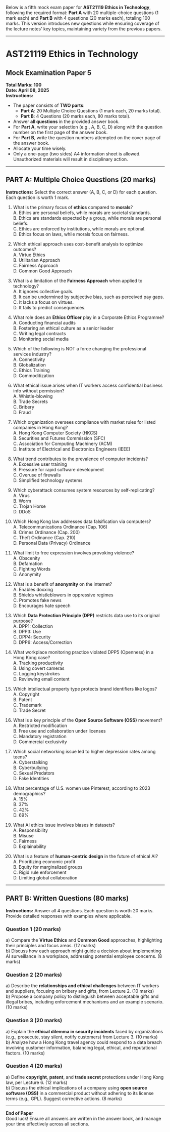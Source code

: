 Below is a fifth mock exam paper for **AST21119 Ethics in Technology**, following the required format: **Part A** with 20 multiple-choice questions (1 mark each) and **Part B** with 4 questions (20 marks each), totaling 100 marks. This version introduces new questions while ensuring coverage of the lecture notes' key topics, maintaining variety from the previous papers.

---

# AST21119 Ethics in Technology  
## Mock Examination Paper 5  
**Total Marks: 100**  
**Date: April 08, 2025**  
**Instructions:**  
- The paper consists of **TWO parts**:  
  - **Part A**: 20 Multiple Choice Questions (1 mark each, 20 marks total).  
  - **Part B**: 4 Questions (20 marks each, 80 marks total).  
- Answer **all questions** in the provided answer book.  
- For **Part A**, write your selection (e.g., A, B, C, D) along with the question number on the first page of the answer book.  
- For **Part B**, write the question numbers attempted on the cover page of the answer book.  
- Allocate your time wisely.  
- Only a one-page (two sides) A4 information sheet is allowed. Unauthorized materials will result in disciplinary action.  

---

## PART A: Multiple Choice Questions (20 marks)  
**Instructions:** Select the correct answer (A, B, C, or D) for each question. Each question is worth 1 mark.

1. What is the primary focus of **ethics** compared to **morals**?  
   A. Ethics are personal beliefs, while morals are societal standards.  
   B. Ethics are standards expected by a group, while morals are personal beliefs.  
   C. Ethics are enforced by institutions, while morals are optional.  
   D. Ethics focus on laws, while morals focus on fairness.  

2. Which ethical approach uses cost-benefit analysis to optimize outcomes?  
   A. Virtue Ethics  
   B. Utilitarian Approach  
   C. Fairness Approach  
   D. Common Good Approach  

3. What is a limitation of the **Fairness Approach** when applied to technology?  
   A. It ignores collective goals.  
   B. It can be undermined by subjective bias, such as perceived pay gaps.  
   C. It lacks a focus on virtues.  
   D. It fails to predict consequences.  

4. What role does an **Ethics Officer** play in a Corporate Ethics Programme?  
   A. Conducting financial audits  
   B. Fostering an ethical culture as a senior leader  
   C. Writing legal contracts  
   D. Monitoring social media  

5. Which of the following is NOT a force changing the professional services industry?  
   A. Connectivity  
   B. Globalization  
   C. Ethics Training  
   D. Commoditization  

6. What ethical issue arises when IT workers access confidential business info without permission?  
   A. Whistle-blowing  
   B. Trade Secrets  
   C. Bribery  
   D. Fraud  

7. Which organization oversees compliance with market rules for listed companies in Hong Kong?  
   A. Hong Kong Computer Society (HKCS)  
   B. Securities and Futures Commission (SFC)  
   C. Association for Computing Machinery (ACM)  
   D. Institute of Electrical and Electronics Engineers (IEEE)  

8. What trend contributes to the prevalence of computer incidents?  
   A. Excessive user training  
   B. Pressure for rapid software development  
   C. Overuse of firewalls  
   D. Simplified technology systems  

9. Which cyberattack consumes system resources by self-replicating?  
   A. Virus  
   B. Worm  
   C. Trojan Horse  
   D. DDoS  

10. Which Hong Kong law addresses data falsification via computers?  
    A. Telecommunications Ordinance (Cap. 106)  
    B. Crimes Ordinance (Cap. 200)  
    C. Theft Ordinance (Cap. 210)  
    D. Personal Data (Privacy) Ordinance  

11. What limit to free expression involves provoking violence?  
    A. Obscenity  
    B. Defamation  
    C. Fighting Words  
    D. Anonymity  

12. What is a benefit of **anonymity** on the internet?  
    A. Enables doxxing  
    B. Shields whistleblowers in oppressive regimes  
    C. Promotes fake news  
    D. Encourages hate speech  

13. Which **Data Protection Principle (DPP)** restricts data use to its original purpose?  
    A. DPP1: Collection  
    B. DPP3: Use  
    C. DPP4: Security  
    D. DPP6: Access/Correction  

14. What workplace monitoring practice violated DPP5 (Openness) in a Hong Kong case?  
    A. Tracking productivity  
    B. Using covert cameras  
    C. Logging keystrokes  
    D. Reviewing email content  

15. Which intellectual property type protects brand identifiers like logos?  
    A. Copyright  
    B. Patent  
    C. Trademark  
    D. Trade Secret  

16. What is a key principle of the **Open Source Software (OSS)** movement?  
    A. Restricted modification  
    B. Free use and collaboration under licenses  
    C. Mandatory registration  
    D. Commercial exclusivity  

17. Which social networking issue led to higher depression rates among teens?  
    A. Cyberstalking  
    B. Cyberbullying  
    C. Sexual Predators  
    D. Fake Identities  

18. What percentage of U.S. women use Pinterest, according to 2023 demographics?  
    A. 15%  
    B. 37%  
    C. 42%  
    D. 69%  

19. What AI ethics issue involves biases in datasets?  
    A. Responsibility  
    B. Misuse  
    C. Fairness  
    D. Explainability  

20. What is a feature of **human-centric design** in the future of ethical AI?  
    A. Prioritizing economic profit  
    B. Equity for marginalized groups  
    C. Rigid rule enforcement  
    D. Limiting global collaboration  

---

## PART B: Written Questions (80 marks)  
**Instructions:** Answer all 4 questions. Each question is worth 20 marks. Provide detailed responses with examples where applicable.

### Question 1 (20 marks)  
a) Compare the **Virtue Ethics** and **Common Good** approaches, highlighting their principles and focus areas. (12 marks)  
b) Discuss how each approach might guide a decision about implementing AI surveillance in a workplace, addressing potential employee concerns. (8 marks)  

### Question 2 (20 marks)  
a) Describe the **relationships and ethical challenges** between IT workers and suppliers, focusing on bribery and gifts, from Lecture 2. (10 marks)  
b) Propose a company policy to distinguish between acceptable gifts and illegal bribes, including enforcement mechanisms and an example scenario. (10 marks)  

### Question 3 (20 marks)  
a) Explain the **ethical dilemma in security incidents** faced by organizations (e.g., prosecute, stay silent, notify customers) from Lecture 3. (10 marks)  
b) Analyze how a Hong Kong travel agency could respond to a data breach involving customer information, balancing legal, ethical, and reputational factors. (10 marks)  

### Question 4 (20 marks)  
a) Define **copyright**, **patent**, and **trade secret** protections under Hong Kong law, per Lecture 6. (12 marks)  
b) Discuss the ethical implications of a company using **open source software (OSS)** in a commercial product without adhering to its license terms (e.g., GPL). Suggest corrective actions. (8 marks)  

---

**End of Paper**  
Good luck! Ensure all answers are written in the answer book, and manage your time effectively across all sections.
